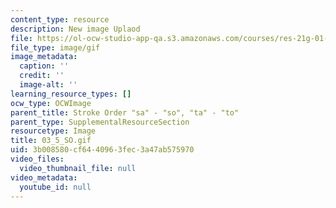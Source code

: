```yaml
---
content_type: resource
description: New image Uplaod
file: https://ol-ocw-studio-app-qa.s3.amazonaws.com/courses/res-21g-01-kana-spring-2010/3b008580cf6440963fec3a47ab575970_03_5_SO.gif
file_type: image/gif
image_metadata:
  caption: ''
  credit: ''
  image-alt: ''
learning_resource_types: []
ocw_type: OCWImage
parent_title: Stroke Order "sa" - "so", "ta" - "to"
parent_type: SupplementalResourceSection
resourcetype: Image
title: 03_5_SO.gif
uid: 3b008580-cf64-4096-3fec-3a47ab575970
video_files:
  video_thumbnail_file: null
video_metadata:
  youtube_id: null
---
```

